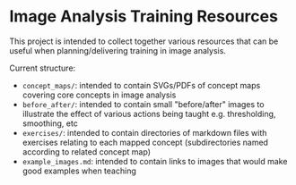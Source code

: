 # Image Analysis Training Resources

This project is intended to collect together various resources that can be useful
when planning/delivering training in image analysis.

Current structure:

- `concept_maps/`: intended to contain SVGs/PDFs of concept maps covering core concepts in image analysis
- `before_after/`: intended to contain small "before/after" images to illustrate the effect of various actions being taught e.g. thresholding, smoothing, etc
- `exercises/`: intended to contain directories of markdown files with exercises relating to each mapped concept (subdirectories named according to related concept map)
- `example_images.md`: intended to contain links to images that would make good examples when teaching
